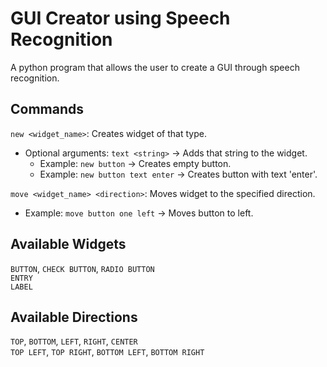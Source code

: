 # GUI Creator using Speech Recognition
 A python program that allows the user to create a GUI through speech recognition.

## Commands
  `new <widget_name>`: Creates widget of that type.   
   - Optional arguments: `text <string>` -> Adds that string to the widget.
     - Example: `new button` -> Creates empty button.
     - Example: `new button text enter` -> Creates button with text 'enter'.

  `move <widget_name> <direction>`: Moves widget to the specified direction.
   - Example: `move button one left` -> Moves button to left.

## Available Widgets
  `BUTTON`, `CHECK BUTTON`, `RADIO BUTTON`  
  `ENTRY`  
  `LABEL`

  ## Available Directions
 `TOP`, `BOTTOM`, `LEFT`, `RIGHT`, `CENTER`  
  `TOP LEFT`, `TOP RIGHT`, `BOTTOM LEFT`, `BOTTOM RIGHT`

